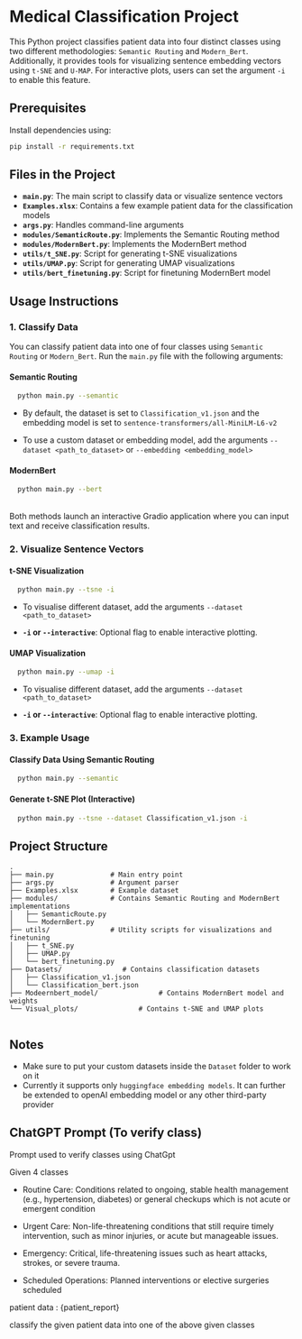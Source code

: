 # Medical Classification Project

This Python project classifies patient data into four distinct classes using two different methodologies: `Semantic Routing` and `Modern_Bert`. Additionally, it provides tools for visualizing sentence embedding vectors using `t-SNE` and `U-MAP`. For interactive plots, users can set the argument `-i` to enable this feature.

## Prerequisites

Install dependencies using:
```bash
pip install -r requirements.txt
```

## Files in the Project

- **`main.py`**: The main script to classify data or visualize sentence vectors
- **`Examples.xlsx`**: Contains a few example patient data for the classification models
- **`args.py`**: Handles command-line arguments
- **`modules/SemanticRoute.py`**: Implements the Semantic Routing method
- **`modules/ModernBert.py`**: Implements the ModernBert method
- **`utils/t_SNE.py`**: Script for generating t-SNE visualizations
- **`utils/UMAP.py`**: Script for generating UMAP visualizations
- **`utils/bert_finetuning.py`**: Script for finetuning ModernBert model

## Usage Instructions

### 1. Classify Data

You can classify patient data into one of four classes using `Semantic Routing` or `Modern_Bert`. Run the `main.py` file with the following arguments:

#### Semantic Routing
```bash
  python main.py --semantic
```
- By default, the dataset is set to `Classification_v1.json` and the embedding model is set to `sentence-transformers/all-MiniLM-L6-v2`


- To use a custom dataset or embedding model, add the arguments `--dataset <path_to_dataset>` or `--embedding <embedding_model>`

#### ModernBert
```bash
  python main.py --bert
```

\
Both methods launch an interactive Gradio application where you can input text and receive classification results.

### 2. Visualize Sentence Vectors

#### t-SNE Visualization
```bash
  python main.py --tsne -i
```
- To visualise different dataset, add the arguments `--dataset <path_to_dataset>`


- **`-i` or `--interactive`**: Optional flag to enable interactive plotting.

#### UMAP Visualization
```bash
  python main.py --umap -i
```
- To visualise different dataset, add the arguments `--dataset <path_to_dataset>`


- **`-i` or `--interactive`**: Optional flag to enable interactive plotting.

### 3. Example Usage

#### Classify Data Using Semantic Routing
```bash
  python main.py --semantic
```

#### Generate t-SNE Plot (Interactive)
```bash
  python main.py --tsne --dataset Classification_v1.json -i
```

## Project Structure

```plaintext
.
├── main.py              # Main entry point
├── args.py              # Argument parser
├── Examples.xlsx        # Example dataset
├── modules/             # Contains Semantic Routing and ModernBert implementations
│   ├── SemanticRoute.py
│   └── ModernBert.py
├── utils/               # Utility scripts for visualizations and finetuning
│   ├── t_SNE.py
│   ├── UMAP.py
│   └── bert_finetuning.py
├── Datasets/               # Contains classification datasets
│   ├── Classification_v1.json
│   └── Classification_bert.json
├── Modeernbert_model/               # Contains ModernBert model and weights
└── Visual_plots/               # Contains t-SNE and UMAP plots


```

## Notes

- Make sure to put your custom datasets inside the `Dataset` folder to work on it
- Currently it supports only `huggingface embedding models`. It can further be extended to openAI embedding model or any other third-party provider

## ChatGPT Prompt (To verify class)
Prompt used to verify classes using ChatGpt

Given 4 classes 
* Routine Care: Conditions related to ongoing, stable health management (e.g., hypertension, diabetes) or general checkups which is not acute or emergent condition

* Urgent Care: Non-life-threatening conditions that still require timely intervention, such as minor injuries, or acute but manageable issues.

* Emergency: Critical, life-threatening issues such as heart attacks, strokes, or severe trauma.

* Scheduled Operations: Planned interventions or elective surgeries scheduled


patient data : {patient_report}

classify the given patient data into one of the above given classes
